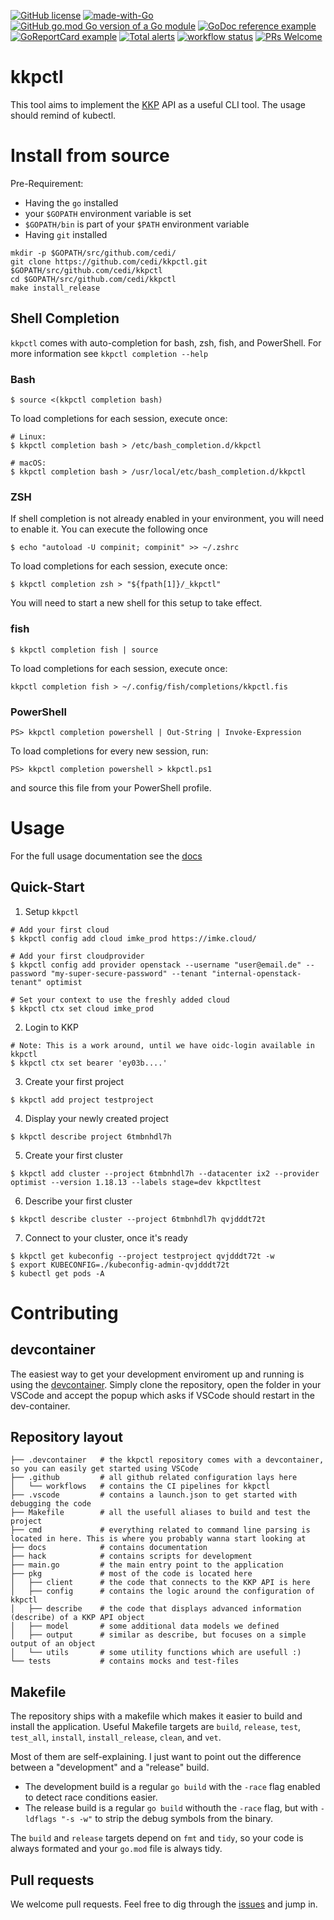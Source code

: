[![GitHub license](https://img.shields.io/github/license/cedi/kkpctl.svg)](https://github.com/cedi/kkpctl/blob/main/LICENSE)
[![made-with-Go](https://img.shields.io/badge/Made%20with-Go-1f425f.svg)](http://golang.org)
[![GitHub go.mod Go version of a Go module](https://img.shields.io/github/go-mod/go-version/cedi/kkpctl.svg)](https://github.com/cedi/kkpctl)
[![GoDoc reference example](https://img.shields.io/badge/godoc-reference-blue.svg)](https://pkg.go.dev/github.com/cedi/kkpctl)
[![GoReportCard example](https://goreportcard.com/badge/github.com/cedi/kkpctl)](https://goreportcard.com/report/github.com/cedi/kkpctl)
[![Total alerts](https://img.shields.io/lgtm/alerts/g/cedi/kkpctl.svg?logo=lgtm&logoWidth=18)](https://lgtm.com/projects/g/cedi/kkpctl/alerts/)
[![workflow status](https://github.com/cedi/kkpctl/actions/workflows/go.yml/badge.svg)](https://github.com/cedi/kkpctl/actions)
[![PRs Welcome](https://img.shields.io/badge/PRs-welcome-brightgreen.svg?style=flat-square)](http://makeapullrequest.com)


# kkpctl

This tool aims to implement the [KKP](https://github.com/kubermatic/kubermatic) API as a useful CLI tool.
The usage should remind of kubectl.


# Install from source

Pre-Requirement:
* Having the `go` installed
* your `$GOPATH` environment variable is set
* `$GOPATH/bin` is part of your `$PATH` environment variable
* Having `git` installed

```
mkdir -p $GOPATH/src/github.com/cedi/
git clone https://github.com/cedi/kkpctl.git $GOPATH/src/github.com/cedi/kkpctl
cd $GOPATH/src/github.com/cedi/kkpctl
make install_release
```

## Shell Completion

`kkpctl` comes with auto-completion for bash, zsh, fish, and PowerShell.
For more information see `kkpctl completion --help`

### Bash
```
$ source <(kkpctl completion bash)
```

To load completions for each session, execute once:
```
# Linux:
$ kkpctl completion bash > /etc/bash_completion.d/kkpctl

# macOS:
$ kkpctl completion bash > /usr/local/etc/bash_completion.d/kkpctl
```

### ZSH
If shell completion is not already enabled in your environment, you will need to enable it.
You can execute the following once
```
$ echo "autoload -U compinit; compinit" >> ~/.zshrc
```

To load completions for each session, execute once:
```
$ kkpctl completion zsh > "${fpath[1]}/_kkpctl"
```

You will need to start a new shell for this setup to take effect.

### fish
```
$ kkpctl completion fish | source
```

To load completions for each session, execute once:
```
kkpctl completion fish > ~/.config/fish/completions/kkpctl.fis
```

### PowerShell
```
PS> kkpctl completion powershell | Out-String | Invoke-Expression
```

To load completions for every new session, run:
```
PS> kkpctl completion powershell > kkpctl.ps1
```

and source this file from your PowerShell profile.

# Usage

For the full usage documentation see the [docs](docs/commandline-usage.md)

## Quick-Start

1. Setup `kkpctl`
```
# Add your first cloud
$ kkpctl config add cloud imke_prod https://imke.cloud/

# Add your first cloudprovider
$ kkpctl config add provider openstack --username "user@email.de" --password "my-super-secure-password" --tenant "internal-openstack-tenant" optimist

# Set your context to use the freshly added cloud
$ kkpctl ctx set cloud imke_prod
```

2. Login to KKP
```
# Note: This is a work around, until we have oidc-login available in kkpctl
$ kkpctl ctx set bearer 'ey03b....'
```

3. Create your first project
```
$ kkpctl add project testproject
```

4. Display your newly created project
```
$ kkpctl describe project 6tmbnhdl7h
```

5. Create your first cluster
```
$ kkpctl add cluster --project 6tmbnhdl7h --datacenter ix2 --provider optimist --version 1.18.13 --labels stage=dev kkpctltest
```

6. Describe your first cluster
```
$ kkpctl describe cluster --project 6tmbnhdl7h qvjdddt72t
```

7. Connect to your cluster, once it's ready
```
$ kkpctl get kubeconfig --project testproject qvjdddt72t -w 
$ export KUBECONFIG=./kubeconfig-admin-qvjdddt72t
$ kubectl get pods -A
```

# Contributing

## devcontainer
The easiest way to get your development enviroment up and running is using the [devcontainer](https://code.visualstudio.com/docs/remote/containers-tutorial).
Simply clone the repository, open the folder in your VSCode and accept the popup which asks if VSCode should restart in the dev-container. 

## Repository layout
```
├── .devcontainer   # the kkpctl repository comes with a devcontainer, so you can easily get started using VSCode
├── .github         # all github related configuration lays here
│   └── workflows   # contains the CI pipelines for kkpctl
├── .vscode         # contains a launch.json to get started with debugging the code
├── Makefile        # all the usefull aliases to build and test the project
├── cmd             # everything related to command line parsing is located in here. This is where you probably wanna start looking at
├── docs            # contains documentation
├── hack            # contains scripts for development 
├── main.go         # the main entry point to the application
├── pkg             # most of the code is located here
│   ├── client      # the code that connects to the KKP API is here
│   ├── config      # contains the logic around the configuration of kkpctl
│   ├── describe    # the code that displays advanced information (describe) of a KKP API object
│   ├── model       # some additional data models we defined
│   ├── output      # similar as describe, but focuses on a simple output of an object
│   └── utils       # some utility functions which are usefull :)
└── tests           # contains mocks and test-files

```

## Makefile 
The repository ships with a makefile which makes it easier to build and install the application.
Useful Makefile targets are `build`, `release`, `test`, `test_all`, `install`, `install_release`, `clean`, and `vet`.

Most of them are self-explaining. I just want to point out the difference between a "development" and a "release" build.
* The development build is a regular `go build` with the `-race` flag enabled to detect race conditions easier.
* The release build is a regular `go build` withouth the `-race` flag, but with `-ldflags "-s -w"` to strip the debug symbols from the binary.

The `build` and `release` targets depend on `fmt` and `tidy`, so your code is always formated and your `go.mod` file is always tidy.

## Pull requests
We welcome pull requests. Feel free to dig through the [issues](https://github.com/cedi/kkpctl/issues) and jump in.